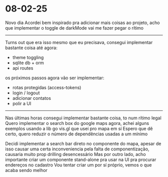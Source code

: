# 08-02-25

Novo dia
Acordei bem inspirado pra adicionar mais coisas ao projeto, acho que implementar o toggle de darkMode vai me fazer pegar o rítimo

---
Turns out que era isso mesmo que eu precisava, consegui implementar bastante coisa até agora:

- theme toggling
- sqlite db + orm
- api routes

os próximos passos agora vão ser implementar:

- rotas protegidas (access-tokens)
- login / logout
- adicionar contatos
- polir a UI

---

Nas últimas horas consegui implementar bastante coisa, to num rítimo legal
Quero implementar o search box do google maps agora, achei alguns exemplos usando a lib go vis.gl que usei pro mapa em sí
Espero que dê certo, quero reduzir o número de dependências usadas a um mínimo

Decidi implementar a search bar direto no componente do mapa, apesar de isso causar uma certa inconveniencia pela falta de componentização, causaria muito prop drilling desencessário
Mas por outro lado, acho importante criar um componente stand-alone pra usar na UI pra procurar endereços no cadastro
Vou tentar criar um por sí próprio, vemos o que acaba sendo melhor
